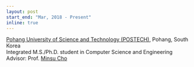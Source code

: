 ```yaml
---
layout: post
start_end: "Mar, 2018 - Present"
inline: true
---
```


[Pohang University of Science and Technology (POSTECH)](https://postech.ac.kr/eng/), Pohang, South Korea \
Integrated M.S./Ph.D. student in Computer Science and Engineering \
Advisor: Prof. [Minsu Cho](https://cvlab.postech.ac.kr/~mcho)